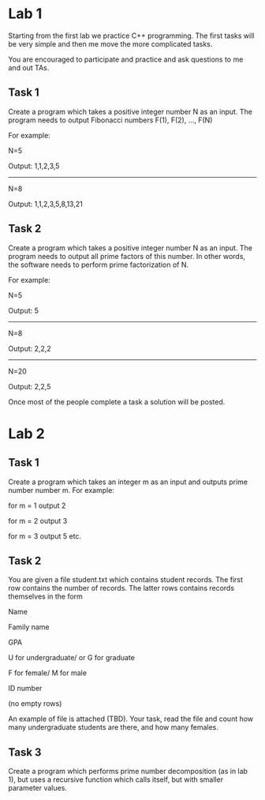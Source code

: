 # Lab 1
Starting from the first lab we practice C++ programming. The first tasks will be very simple and then me move the more complicated tasks.

You are encouraged to participate and practice and ask questions to me and out TAs.

## Task 1

Create a program which takes a positive integer number N as an input. The program needs to output Fibonacci numbers F(1), F(2), ..., F(N)

For example:

N=5

Output: 1,1,2,3,5

--------------

N=8

Output: 1,1,2,3,5,8,13,21

## Task 2

Create a program which takes a positive integer number N as an input. The program needs to output all prime factors of this number. In other words, the software needs to perform prime factorization of N.

For example:

N=5

Output: 5

--------------

N=8

Output: 2,2,2

--------------

N=20

Output: 2,2,5

Once most of the people complete a task a solution will be posted.

# Lab 2
## Task 1

Create a program which takes an integer m as an input and outputs prime number number m. For example:

for m = 1 output 2

for m = 2 output 3

for m = 3 output 5 etc.

## Task 2

You are given a file student.txt which contains student records. The first row contains the number of records. The latter rows contains records themselves in the form

Name

Family name

GPA

U for undergraduate/ or G for graduate

F for female/ M for male

ID number

(no empty rows)

An example of file is attached (TBD). Your task, read the file and count how many undergraduate students are there, and how many females.

## Task 3

Create a program which performs prime number decomposition (as in lab 1), but uses a recursive function which calls itself, but with smaller parameter values.